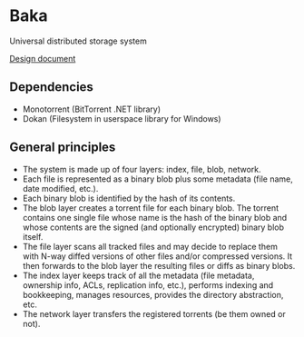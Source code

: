 # Baka
Universal distributed storage system

[Design document](https://docs.google.com/document/edit?id=1t853Tcrspol84IYluxWkuZUVwP3VbxTurXZ8a4t7ATM&hl=it#)

## Dependencies
* Monotorrent (BitTorrent .NET library)
* Dokan (Filesystem in userspace library for Windows)

## General principles
* The system is made up of four layers: index, file, blob, network.
* Each file is represented as a binary blob plus some metadata (file name, date modified, etc.).
* Each binary blob is identified by the hash of its contents. 
* The blob layer creates a torrent file for each binary blob. The torrent contains one single file whose name is the hash of the binary blob and whose contents are the signed (and optionally encrypted) binary blob itself. 
* The file layer scans all tracked files and may decide to replace them with N-way diffed versions of other files and/or compressed versions. It then forwards to the blob layer the resulting files or diffs as binary blobs.
* The index layer keeps track of all the metadata (file metadata, ownership info, ACLs, replication info, etc.), performs indexing and bookkeeping, manages resources, provides the directory abstraction, etc.
* The network layer transfers the registered torrents (be them owned or not).